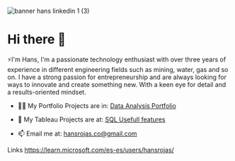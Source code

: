 ![banner hans linkedin 1 (3)](https://user-images.githubusercontent.com/116538899/233757130-a89009e9-8fad-450d-ba57-488620c80fb0.png)


# Hi there 👋
⚡I'm Hans, I'm a passionate technology enthusiast with over three years of experience in different engineering fields such as mining, water, gas and so on. I have a strong passion for entrepreneurship and are always looking for ways to innovate and create something new. With a keen eye for detail and a results-oriented mindset.

- 👨‍💻 My Portfolio Projects are in: [Data Analysis Portfolio](https://github.com/HansAllTech/Hans_Data_Analysis_Portfolio#hans---data-analysis-portfolio) 

- 🌱 My Tableau Projects are at: [SQL Usefull features](https://github.com/HansAllTech/SQL_useful_features/wiki/SQL-Aggregate-Functions)

- 📫 Email me at: hansrojas.co@gmail.com

Links
https://learn.microsoft.com/es-es/users/hansrojas/

<!--
🌱 I’m currently learning at Unicorn Project 4.0
📫 How to reach me: Go into my linkedin profile

<!-- look

<!--
**HansRojas-1/HansRojas-1** is a ✨ _special_ ✨ repository because its `README.md` (this file) appears on your GitHub profile.

Here are some ideas to get you started:

- 🔭 I’m currently working on ...
- 🌱 I’m currently learning at Unicorn Project 4.0
- 👯 I’m looking to collaborate on Data Analysis
- 🤔 I’m looking for help with 
- 💬 Ask me about ...
- 📫 How to reach me: Go into my linkedin profile
- 😄 Pronouns: ...
- ⚡ Fun fact: ...
-->
